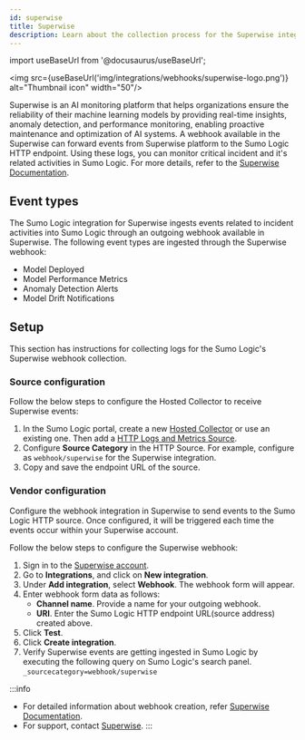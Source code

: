 ```yaml
---
id: superwise
title: Superwise
description: Learn about the collection process for the Superwise integration.
---
```

import useBaseUrl from '@docusaurus/useBaseUrl';

<img src={useBaseUrl('img/integrations/webhooks/superwise-logo.png')} alt="Thumbnail icon" width="50"/>

Superwise is an AI monitoring platform that helps organizations ensure the reliability of their machine learning models by providing real-time insights, anomaly detection, and performance monitoring, enabling proactive maintenance and optimization of AI systems. A webhook available in the Superwise can forward events from Superwise platform to the Sumo Logic HTTP endpoint. Using these logs, you can monitor critical incident and it's related activities in Sumo Logic. For more details, refer to the [Superwise Documentation](https://docs.superwise.ai/).

## Event types

The Sumo Logic integration for Superwise ingests events related to incident activities into Sumo Logic through an outgoing webhook available in Superwise. The following event types are ingested through the Superwise webhook:
- Model Deployed
- Model Performance Metrics
- Anomaly Detection Alerts
- Model Drift Notifications

## Setup

This section has instructions for collecting logs for the Sumo Logic's Superwise webhook collection.

### Source configuration
Follow the below steps to configure the Hosted Collector to receive Superwise events:

1. In the Sumo Logic portal, create a new [Hosted Collector](https://help.sumologic.com/docs/send-data/hosted-collectors/configure-hosted-collector/) or use an existing one. Then add a [HTTP Logs and Metrics Source](https://help.sumologic.com/docs/send-data/hosted-collectors/http-source/logs-metrics/#configure-an-httplogs-and-metrics-source).
2. Configure **Source Category** in the HTTP Source. For example, configure as `webhook/superwise` for the Superwise integration.
3. Copy and save the endpoint URL of the source.
### Vendor configuration
Configure the webhook integration in Superwise to send events to the Sumo Logic HTTP source. Once configured, it will be triggered each time the events occur within your Superwise account.

Follow the below steps to configure the Superwise webhook:

1. Sign in to the [Superwise account](https://portal.superwise.ai/account/login).
2. Go to **Integrations**, and click on **New integration**.
3. Under **Add integration**, select **Webhook**. The webhook form will appear.
4. Enter webhook form data as follows:
    - **Channel name**. Provide a name for your outgoing webhook.
    - **URI**. Enter the Sumo Logic HTTP endpoint URL(source address) created above.
5. Click **Test**.
6. Click **Create integration**.
7. Verify Superwise events are getting ingested in Sumo Logic by executing the following query on Sumo Logic's search panel.
`_sourcecategory=webhook/superwise`

:::info
- For detailed information about webhook creation, refer [Superwise Documentation](https://docs.superwise.ai/docs/webhook).
- For support, contact [Superwise](https://superwise.ai/contact-us/). 
:::